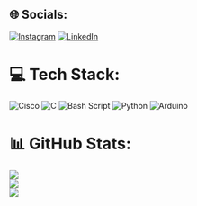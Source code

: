 
## 🌐 Socials:
[![Instagram](https://img.shields.io/badge/Instagram-%23E4405F.svg?logo=Instagram&logoColor=white)](https://instagram.com/carrizojoacoo) [![LinkedIn](https://img.shields.io/badge/LinkedIn-%230077B5.svg?logo=linkedin&logoColor=white)](https://linkedin.com/in/carrizoalvaro) 

# 💻 Tech Stack:
![Cisco](https://img.shields.io/badge/cisco-%23049fd9.svg?style=for-the-badge&logo=cisco&logoColor=black) ![C](https://img.shields.io/badge/c-%2300599C.svg?style=for-the-badge&logo=c&logoColor=white) ![Bash Script](https://img.shields.io/badge/bash_script-%23121011.svg?style=for-the-badge&logo=gnu-bash&logoColor=white) ![Python](https://img.shields.io/badge/python-3670A0?style=for-the-badge&logo=python&logoColor=ffdd54) ![Arduino](https://img.shields.io/badge/-Arduino-00979D?style=for-the-badge&logo=Arduino&logoColor=white)
# 📊 GitHub Stats:
![](https://github-readme-stats.vercel.app/api?username=joacopacket&theme=dark&hide_border=true&include_all_commits=false&count_private=false)<br/>
![](https://nirzak-streak-stats.vercel.app/?user=joacopacket&theme=dark&hide_border=true)<br/>
![](https://github-readme-stats.vercel.app/api/top-langs/?username=joacopacket&theme=dark&hide_border=true&include_all_commits=false&count_private=false&layout=compact)
